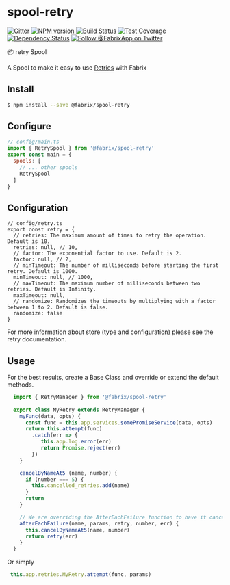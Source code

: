 # spool-retry

[![Gitter][gitter-image]][gitter-url]
[![NPM version][npm-image]][npm-url]
[![Build Status][ci-image]][ci-url]
[![Test Coverage][coverage-image]][coverage-url]
[![Dependency Status][daviddm-image]][daviddm-url]
[![Follow @FabrixApp on Twitter][twitter-image]][twitter-url]

:package: retry Spool

A Spool to make it easy to use [Retries](https://www.npmjs.com/package/promise-retry) with Fabrix

## Install
```sh
$ npm install --save @fabrix/spool-retry
```

## Configure

```js
// config/main.ts
import { RetrySpool } from '@fabrix/spool-retry'
export const main = {
  spools: [
    // ... other spools
    RetrySpool
  ]
}
```

## Configuration

```
// config/retry.ts
export const retry = {
  // retries: The maximum amount of times to retry the operation. Default is 10.
  retries: null, // 10,
  // factor: The exponential factor to use. Default is 2.
  factor: null, // 2,
  // minTimeout: The number of milliseconds before starting the first retry. Default is 1000.
  minTimeout: null, // 1000,
  // maxTimeout: The maximum number of milliseconds between two retries. Default is Infinity.
  maxTimeout: null,
  // randomize: Randomizes the timeouts by multiplying with a factor between 1 to 2. Default is false.
  randomize: false
}
```

For more information about store (type and configuration) please see the retry documentation.

## Usage
For the best results, create a Base Class and override or extend the default methods. 
```ts
  import { RetryManager } from '@fabrix/spool-retry'
  
  export class MyRetry extends RetryManager {
    myFunc(data, opts) {
      const func = this.app.services.somePromiseService(data, opts)
      return this.attempt(func)
        .catch(err => {
           this.app.log.error(err)
           return Promise.reject(err)
        })
    }

    cancelByNameAt5 (name, number) {
      if (number === 5) {
        this.cancelled_retries.add(name)
      }
      return
    }

    // We are overriding the AfterEachFailure function to have it cancel softly at 5 tries
    afterEachFailure(name, params, retry, number, err) {
      this.cancelByNameAt5(name, number)
      return retry(err)
    }
  }
```

Or simply
```ts
 this.app.retries.MyRetry.attempt(func, params)
```

[npm-image]: https://img.shields.io/npm/v/@fabrix/spool-retry.svg?style=flat-square
[npm-url]: https://npmjs.org/package/@fabrix/spool-retry
[ci-image]: https://img.shields.io/circleci/project/github/fabrix-app/spool-retry/master.svg
[ci-url]: https://circleci.com/gh/fabrix-app/spool-retry/tree/master
[daviddm-image]: http://img.shields.io/david/fabrix-app/spool-retry.svg?style=flat-square
[daviddm-url]: https://david-dm.org/fabrix-app/spool-retry
[gitter-image]: http://img.shields.io/badge/+%20GITTER-JOIN%20CHAT%20%E2%86%92-1DCE73.svg?style=flat-square
[gitter-url]: https://gitter.im/fabrix-app/fabrix
[twitter-image]: https://img.shields.io/twitter/follow/FabrixApp.svg?style=social
[twitter-url]: https://twitter.com/FabrixApp
[coverage-image]: https://img.shields.io/codeclimate/coverage/github/fabrix-app/spool-retry.svg?style=flat-square
[coverage-url]: https://codeclimate.com/github/fabrix-app/spool-retry/coverage

